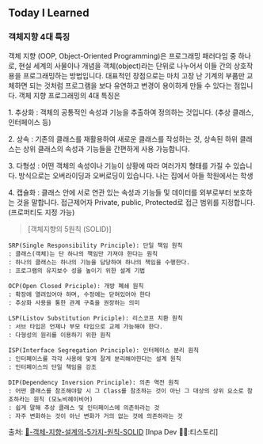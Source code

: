 ## Today I Learned

### **객체지향 4대 특징**


객체 지향 (OOP, Object-Oriented Programming)은 프로그래밍 패러다임 중 하나로, 현실 세계의 사물이나 개념을 객체(object)라는 단위로 나누어서 이들 간의 상호작용을 프로그래밍하는 방법입니다. 대표적인 장점으로는 마치 고장 난 기계의 부품만 교체하면 되는 것처럼 프로그램을 보다 유연하고 변경이 용이하게 만들 수 있다는 점입니다. 객체 지향 프로그래밍의 4대 특징은

  

1\. 추상화 : 객체의 공통적인 속성과 기능을 추출하여 정의하는 것입니다. (추상 클래스, 인터페이스 등)

  

2\. 상속 : 기존의 클래스를 재활용하여 새로운 클래스를 작성하는 것, 상속된 하위 클래스는 상위 클래스의 속성과 기능들을 간편하게 사용 가능합니다.

  

3\. 다형성 : 어떤 객체의 속성이나 기능이 상황에 따라 여러가지 형태를 가질 수 있습니다. 방식으로는 오버라이딩과 오버로딩이 있습니다. 나는 집에서 아들 학원에서는 학생

  

4\. 캡슐화 : 클래스 안에 서로 연관 있는 속성과 기능들 및 데이터를 외부로부터 보호하는 것을 말합니다. 접근제어자 Private, public, Protected로 접근 범위를 지정합니다. (프로퍼티도 지정 가능)

  

> \[객체지향의 5원칙 (SOLID)\]
```
SRP(Single Responsibility Principle): 단일 책임 원칙
: 클래스(객체)는 단 하나의 책임만 가져야 한다는 원칙
: 하나의 클래스는 하나의 기능을 담당하여 하나의 책임을 수행한다.
: 프로그램의 유지보수 성을 높이기 위한 설계 기법

OCP(Open Closed Priciple): 개방 폐쇄 원칙
: 확장에 열려있어야 하며, 수정에는 닫혀있어야 한다
: 추상화 사용을 통한 관계 구축을 권장하는 의미

LSP(Listov Substitution Priciple): 리스코프 치환 원칙
: 서브 타입은 언제나 부모 타입으로 교체 가능해야 한다.
: 다형성의 원리를 이용하기 위한 원칙

ISP(Interface Segregation Principle): 인터페이스 분리 원칙
: 인터페이스를 각각 사용에 맞게 잘게 분리해야한다는 설계 원칙
: 인터페이스의 단일 책임을 강조

DIP(Dependency Inversion Principle): 의존 역전 원칙
: 어떤 클래스를 참조해야할 시 그 Class를 참조하는 것이 아닌 그 대상의 상위 요소로 참조하라는 원칙 (모노비헤이비어)
: 쉽게 말해 추상 클래스 및 인터페이스에 의존하라는 것
: 자주 변화하는 것이 아닌 변화가 거의 없는 것에 의존하라는 것
```


출처: [💠-객체-지향-설계의-5가지-원칙-SOLID](https://inpa.tistory.com/entry/OOP-%F0%9F%92%A0-%EA%B0%9D%EC%B2%B4-%EC%A7%80%ED%96%A5-%EC%84%A4%EA%B3%84%EC%9D%98-5%EA%B0%80%EC%A7%80-%EC%9B%90%EC%B9%99-SOLID) \[Inpa Dev 👨‍💻:티스토리\]
